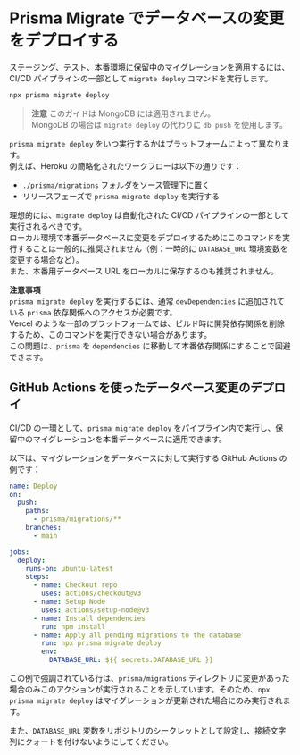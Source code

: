 # Prisma Migrate でデータベースの変更をデプロイする

ステージング、テスト、本番環境に保留中のマイグレーションを適用するには、CI/CD パイプラインの一部として `migrate deploy` コマンドを実行します。

```bash
npx prisma migrate deploy
```

> **注意**
> このガイドは MongoDB には適用されません。  
> MongoDB の場合は `migrate deploy` の代わりに `db push` を使用します。

`prisma migrate deploy` をいつ実行するかはプラットフォームによって異なります。  
例えば、Heroku の簡略化されたワークフローは以下の通りです：

- `./prisma/migrations` フォルダをソース管理下に置く
- リリースフェーズで `prisma migrate deploy` を実行する

理想的には、`migrate deploy` は自動化された CI/CD パイプラインの一部として実行されるべきです。  
ローカル環境で本番データベースに変更をデプロイするためにこのコマンドを実行することは一般的に推奨されません（例：一時的に `DATABASE_URL` 環境変数を変更する場合など）。  
また、本番用データベース URL をローカルに保存するのも推奨されません。

**注意事項**  
`prisma migrate deploy` を実行するには、通常 `devDependencies` に追加されている `prisma` 依存関係へのアクセスが必要です。  
Vercel のような一部のプラットフォームでは、ビルド時に開発依存関係を削除するため、このコマンドを実行できない場合があります。  
この問題は、`prisma` を `dependencies` に移動して本番依存関係にすることで回避できます。



## GitHub Actions を使ったデータベース変更のデプロイ

CI/CD の一環として、`prisma migrate deploy` をパイプライン内で実行し、保留中のマイグレーションを本番データベースに適用できます。

以下は、マイグレーションをデータベースに対して実行する GitHub Actions の例です：


```deploy.yml
name: Deploy
on:
  push:
    paths:
      - prisma/migrations/**
    branches:
      - main

jobs:
  deploy:
    runs-on: ubuntu-latest
    steps:
      - name: Checkout repo
        uses: actions/checkout@v3
      - name: Setup Node
        uses: actions/setup-node@v3
      - name: Install dependencies
        run: npm install
      - name: Apply all pending migrations to the database
        run: npx prisma migrate deploy
        env:
          DATABASE_URL: ${{ secrets.DATABASE_URL }}
```

この例で強調されている行は、`prisma/migrations` ディレクトリに変更があった場合のみこのアクションが実行されることを示しています。そのため、`npx prisma migrate deploy` はマイグレーションが更新された場合にのみ実行されます。

また、`DATABASE_URL` 変数をリポジトリのシークレットとして設定し、接続文字列にクォートを付けないようにしてください。




